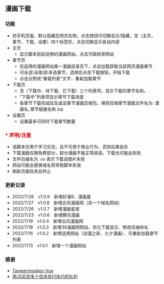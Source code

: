 ## 漫画下载

### 功能
- 仿手机页面，默认隐藏在网页右侧，点击按钮可切换显示/隐藏，含（主页，章节，下载，设置）四个标签栏，点击切换显示各自内容
- 主页
  - 显示脚本目前适用的漫画网站，点击可跳转至网站
- 章节页
  - 在适用的漫画网站某一漫画目录页下，点击加载获取当前网页漫画章节
  - 可全选\全取消\多选章节，选择后点击下载按钮，开始下载
  - 点击分割线"重载列表"文字，重新加载章节
- 下载页
  - 含（下载中、待下载、已下载）三个列表项，显示下载的章节名称。
  - "下载中"列表项显示章节下载进度
  - 各章节下载完成后生成该章节漫画压缩包，保存压缩章节漫画文件名为: 漫画名_章节链接名称.zip
- 设置页
  - 设置最多可同时下载章节数量


### <font color="#dd0000">* 声明/注意</font>
  - 该脚本仅用于学习交流，且不可用于商业行为，否则后果自负
  - 下载漫画仅限免费部分，部分漫画不能正常阅读，下载也可能会失败
  - 文件后缀名为 .xx 表示下载该图片失败
  - 网站可能会更换域名而导致脚本失效
  - 刷新页面任务会终止


### 更新记录
  - 2022/7/28 <span style="margin:0 10px;">v1.0.9</span> 新增好漫8、漫画屋
  - 2022/7/27 <span style="margin:0 10px;">v1.0.8</span> 新增古风漫画网（另一个域名网站）
  - 2022/7/26 <span style="margin:0 10px;">v1.0.7</span> 新增漫画星球
  - 2022/7/23 <span style="margin:0 10px;">v1.0.6</span> 新增腾讯漫画
  - 2022/7/19 <span style="margin:0 10px;">v1.0.4</span> 新增古风漫画网
  - 2022/7/18 <span style="margin:0 10px;">v1.0.3</span> 新增36漫画网网站、优化下载显示、修改压缩命名
  - 2022/7/16 <span style="margin:0 10px;">v1.0.2</span> 新增适用网站（动漫之家、七夕漫画）、可重新加载章节列表
  - 2022/7/13 <span style="margin:0 10px;">v1.0.1</span> 新增一个漫画网站

  
### 感谢
  - [Tampermonkey-Vue](https://github.com/huangxubo23/tampermonkey-vue)
  - [用JS实现多个任务并行执行的队列](https://juejin.cn/post/6844903961728647181)

